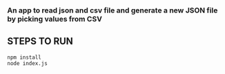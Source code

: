 ### An app to read json and csv file and generate a new JSON file by picking values from CSV ###


## STEPS TO RUN ##
```
npm install 
node index.js
```
